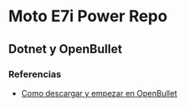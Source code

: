 # Moto E7i Power Repo

## Dotnet y OpenBullet


### Referencias

- [Como descargar y empezar en OpenBullet](https://discourse.openbullet.dev/t/how-to-download-and-start-openbullet-2/29)

